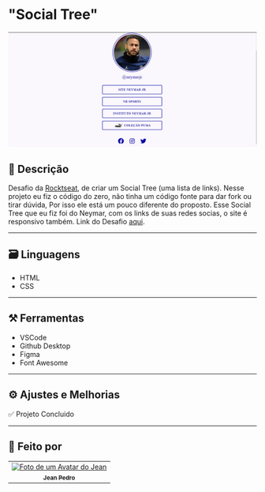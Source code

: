 # "Social Tree"

<img src="assets\img\Captura de tela 2022-01-29 151144.png">

## 📝 Descrição

 Desafio da  [Rocktseat](https://app.rocketseat.com.br/), de criar um Social Tree (uma lista de links). Nesse projeto eu fiz o código do zero, não tinha um código fonte para dar fork ou tirar dúvida, Por isso ele está um pouco diferente do proposto. Esse Social Tree que eu fiz foi do Neymar, com os links de suas redes socias, o site é responsivo também. Link do Desafio [aqui](https://app.rocketseat.com.br/discover/challenges/social-tree).

---

## 🗃 Linguagens

- HTML
- CSS

---

## ⚒ Ferramentas

- VSCode
- Github Desktop
- Figma
- Font Awesome

---

## ⚙️ Ajustes e Melhorias

✅ Projeto Concluido

---

## 🎨 Feito por

<table>
  <tr>
    <td align="center">
    <a href="#">
        <img src="https://avatars.githubusercontent.com/u/93811651?s=400&u=8310b85f88bc81cc9c031997caea03d4aec65d5c&v=4" width="100px;" alt="Foto de um Avatar do Jean"/><br>
        <sub>
          <b>Jean Pedro</b>
        </sub>
      </a>
    </td>
  </tr>
</table>
